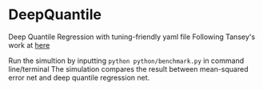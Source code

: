 # DeepQuantile
Deep Quantile Regression with tuning-friendly yaml file
Following Tansey's work at [here](https://github.com/tansey/quantile-regression)

Run the simultion by inputting `python python/benchmark.py` in command line/terminal
The simulation compares the result between mean-squared error net and deep quantile regression net.
